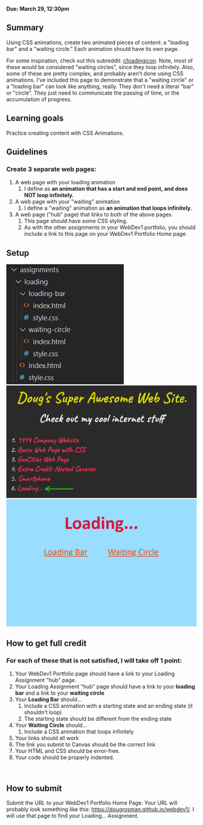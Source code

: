 **Due: March 29, 12:30pm**

## **Summary**
Using CSS animations, create two animated pieces of content: a "loading bar" and a "waiting circle." Each animation should have its own page.

For some inspiration, check out this subreddit: [r/loadingicon](https://www.reddit.com/r/loadingicon/). Note, most of these would be considered "waiting circles", since they loop infinitely. Also, some of these are pretty complex, and probably aren't done using CSS animations. I've included this page to demonstrate that a "waiting circle" or a "loading bar" can look like anything, really. They don't need a literal "bar" or "circle". They just need to communicate the passing of time, or the accumulation of progress.



## **Learning goals**
Practice creating content with CSS Animations.

## **Guidelines**

### Create 3 separate web pages:

1. A web page with your loading animation
   1. I define as **an animation that has a start and end point, and does NOT loop infinitely.**
2. A web page with your "waiting" animation
   1. I define a "waiting" animation as **an animation that loops infinitely.**
3. A web page ("hub" page) that links to both of the above pages.
   1. This page should have some CSS styling.
   2. As with the other assignments in your WebDev1 portfolio, you should include a link to this page on your WebDev1 Portfolio Home page.

## **Setup**
![VS Code file structure](images/loading-hub.png)
![Portfolio Page](images/portfolio-page.png)
![Loading Bar hub page](images/loading-hub-page.png)


## **How to get full credit**

### For each of these that is not satisfied, I will take off 1 point:

1. Your WebDev1 Portfolio page should have a link to your Loading Assignment "hub" page.
2. Your Loading Assignment "hub" page should have a link to your **loading bar** and a link to your **waiting circle**
3. Your **Loading Bar** should...
   1. Include a CSS animation with a starting state and an ending state (it shouldn't loop)
   2. The starting state should be different from the ending state
4. Your **Waiting Circle** should...
   1. Include a CSS animation that loops infinitely
5. Your links should all work
6. The link you submit to Canvas should be the correct link
7. Your HTML and CSS should be error-free.
8. Your code should be properly indented.

  

## **How to submit**


Submit the URL to your WebDev1 Portfolio Home Page. Your URL will probably look something like this: https://dougrosman.github.io/webdev1/. I will use that page to find your Loading... Assignment.